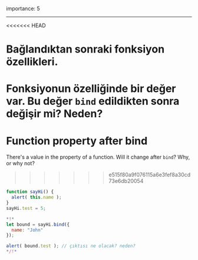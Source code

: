importance: 5

---

<<<<<<< HEAD
# Bağlandıktan sonraki fonksiyon özellikleri.
Fonksiyonun özelliğinde bir değer var. Bu değer `bind` edildikten sonra değişir mi? Neden?
=======
# Function property after bind

There's a value in the property of a function. Will it change after `bind`? Why, or why not?
>>>>>>> e515f80a9f076115a6e3fef8a30cd73e6db20054

```js run
function sayHi() {
  alert( this.name );
}
sayHi.test = 5;

*!*
let bound = sayHi.bind({
  name: "John"
});

alert( bound.test ); // çıktısı ne olacak? neden?
*/!*
```

